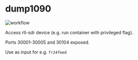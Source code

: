 # dump1090

![workflow](https://github.com/henkez73/dump1090/actions/workflows/main.yml/badge.svg)

Access rtl-sdr device (e.g. run container with privileged flag).

Ports 30001-30005 and 30104 exposed.

Use as input for e.g. `fr24feed`
